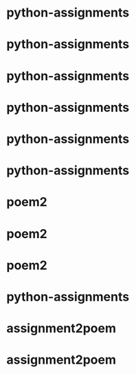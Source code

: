 # python-assignments
# python-assignments
# python-assignments
# python-assignments
# python-assignments
# python-assignments
# poem2
# poem2
# poem2
# python-assignments
# assignment2poem
# assignment2poem
